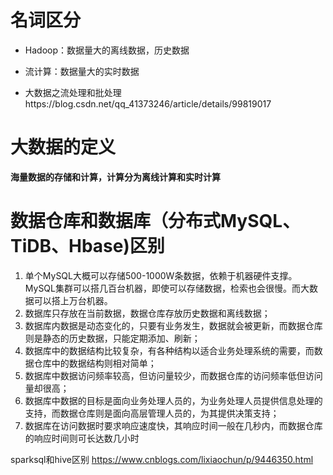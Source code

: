 # 名词区分

- Hadoop：数据量大的离线数据，历史数据
- 流计算：数据量大的实时数据

- 大数据之流处理和批处理https://blog.csdn.net/qq_41373246/article/details/99819017


# 大数据的定义

**海量数据的存储和计算，计算分为离线计算和实时计算**

# 数据仓库和数据库（分布式MySQL、TiDB、Hbase)区别

1. 单个MySQL大概可以存储500-1000W条数据，依赖于机器硬件支撑。MySQL集群可以搭几百台机器，即使可以存储数据，检索也会很慢。而大数据可以搭上万台机器。
2. 数据库只存放在当前数据，数据仓库存放历史数据和离线数据；
3. 数据库内数据是动态变化的，只要有业务发生，数据就会被更新，而数据仓库则是静态的历史数据，只能定期添加、刷新；
4. 数据库中的数据结构比较复杂，有各种结构以适合业务处理系统的需要，而数据仓库中的数据结构则相对简单；
5. 数据库中数据访问频率较高，但访问量较少，而数据仓库的访问频率低但访问量却很高；
6. 数据库中数据的目标是面向业务处理人员的，为业务处理人员提供信息处理的支持，而数据仓库则是面向高层管理人员的，为其提供决策支持；
7. 数据库在访问数据时要求响应速度快，其响应时间一般在几秒内，而数据仓库的响应时间则可长达数几小时

sparksql和hive区别 https://www.cnblogs.com/lixiaochun/p/9446350.html
